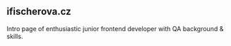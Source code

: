 ## ifischerova.cz 
Intro page of enthusiastic junior frontend developer with QA background & skills.
